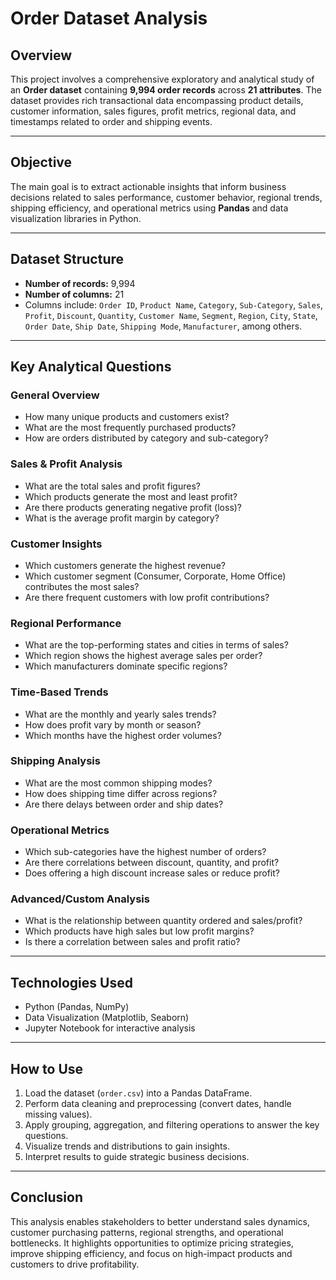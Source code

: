 
# Order Dataset Analysis

## Overview

This project involves a comprehensive exploratory and analytical study of an **Order dataset** containing **9,994 order records** across **21 attributes**. The dataset provides rich transactional data encompassing product details, customer information, sales figures, profit metrics, regional data, and timestamps related to order and shipping events.

---

## Objective

The main goal is to extract actionable insights that inform business decisions related to sales performance, customer behavior, regional trends, shipping efficiency, and operational metrics using **Pandas** and data visualization libraries in Python.

---

## Dataset Structure

* **Number of records:** 9,994
* **Number of columns:** 21
* Columns include: `Order ID`, `Product Name`, `Category`, `Sub-Category`, `Sales`, `Profit`, `Discount`, `Quantity`, `Customer Name`, `Segment`, `Region`, `City`, `State`, `Order Date`, `Ship Date`, `Shipping Mode`, `Manufacturer`, among others.

---

## Key Analytical Questions

### General Overview

* How many unique products and customers exist?
* What are the most frequently purchased products?
* How are orders distributed by category and sub-category?

### Sales & Profit Analysis

* What are the total sales and profit figures?
* Which products generate the most and least profit?
* Are there products generating negative profit (loss)?
* What is the average profit margin by category?

### Customer Insights

* Which customers generate the highest revenue?
* Which customer segment (Consumer, Corporate, Home Office) contributes the most sales?
* Are there frequent customers with low profit contributions?

### Regional Performance

* What are the top-performing states and cities in terms of sales?
* Which region shows the highest average sales per order?
* Which manufacturers dominate specific regions?

### Time-Based Trends

* What are the monthly and yearly sales trends?
* How does profit vary by month or season?
* Which months have the highest order volumes?

### Shipping Analysis

* What are the most common shipping modes?
* How does shipping time differ across regions?
* Are there delays between order and ship dates?

### Operational Metrics

* Which sub-categories have the highest number of orders?
* Are there correlations between discount, quantity, and profit?
* Does offering a high discount increase sales or reduce profit?

### Advanced/Custom Analysis

* What is the relationship between quantity ordered and sales/profit?
* Which products have high sales but low profit margins?
* Is there a correlation between sales and profit ratio?

---

## Technologies Used

* Python (Pandas, NumPy)
* Data Visualization (Matplotlib, Seaborn)
* Jupyter Notebook for interactive analysis

---

## How to Use

1. Load the dataset (`order.csv`) into a Pandas DataFrame.
2. Perform data cleaning and preprocessing (convert dates, handle missing values).
3. Apply grouping, aggregation, and filtering operations to answer the key questions.
4. Visualize trends and distributions to gain insights.
5. Interpret results to guide strategic business decisions.

---

## Conclusion

This analysis enables stakeholders to better understand sales dynamics, customer purchasing patterns, regional strengths, and operational bottlenecks. It highlights opportunities to optimize pricing strategies, improve shipping efficiency, and focus on high-impact products and customers to drive profitability.

